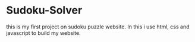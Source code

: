 # Sudoku-Solver
this is my first project on sudoku puzzle website. In this i use html, css and javascript to build my website.
